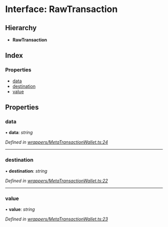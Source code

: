 # Interface: RawTransaction

## Hierarchy

* **RawTransaction**

## Index

### Properties

* [data](_wrappers_metatransactionwallet_.rawtransaction.md#data)
* [destination](_wrappers_metatransactionwallet_.rawtransaction.md#destination)
* [value](_wrappers_metatransactionwallet_.rawtransaction.md#value)

## Properties

###  data

• **data**: *string*

*Defined in [wrappers/MetaTransactionWallet.ts:24](https://github.com/medhak1/celo-monorepo/blob/master/packages/sdk/contractkit/src/wrappers/MetaTransactionWallet.ts#L24)*

___

###  destination

• **destination**: *string*

*Defined in [wrappers/MetaTransactionWallet.ts:22](https://github.com/medhak1/celo-monorepo/blob/master/packages/sdk/contractkit/src/wrappers/MetaTransactionWallet.ts#L22)*

___

###  value

• **value**: *string*

*Defined in [wrappers/MetaTransactionWallet.ts:23](https://github.com/medhak1/celo-monorepo/blob/master/packages/sdk/contractkit/src/wrappers/MetaTransactionWallet.ts#L23)*
